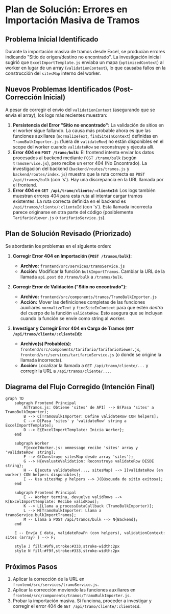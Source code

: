 # Plan de Solución: Errores en Importación Masiva de Tramos

## Problema Inicial Identificado

Durante la importación masiva de tramos desde Excel, se producían errores indicando "Sitio de origen/destino no encontrado". La investigación inicial sugirió que `ExcelImportTemplate.js` enviaba un mapa (`optimizedContext`) al worker en lugar de un array (`validationContext`), lo que causaba fallos en la construcción del `sitesMap` interno del worker.

## Nuevos Problemas Identificados (Post-Corrección Inicial)

A pesar de corregir el envío del `validationContext` (asegurando que se envía el array), los logs más recientes muestran:

1.  **Persistencia del Error "Sitio no encontrado":** La validación de sitios en el worker sigue fallando. La causa más probable ahora es que las funciones auxiliares (`normalizeText`, `findSiteInContext`) definidas en `TramoBulkImporter.js` (fuera de `validateRow`) no están disponibles en el scope del worker cuando `validateRow` se reconstruye y ejecuta allí.
2.  **Error 404 en `POST /tramo/bulk`:** El frontend intenta enviar los datos procesados al backend mediante `POST /tramo/bulk` (según `tramoService.js`), pero recibe un error 404 (No Encontrado). La investigación del backend (`backend/routes/tramos.js` y `backend/routes/index.js`) muestra que la ruta correcta es `POST /api/tramos/bulk` (con 's'). Hay una discrepancia en la URL llamada por el frontend.
3.  **Error 404 en `GET /api/tramo/cliente/:clienteId`:** Los logs también muestran errores 404 para esta ruta al intentar cargar tramos existentes. La ruta correcta definida en el backend es `/api/tramos/cliente/:clienteId` (con 's'). Esta llamada incorrecta parece originarse en otra parte del código (posiblemente `TarifarioViewer.js` o `tarifarioService.js`).

## Plan de Solución Revisado (Priorizado)

Se abordarán los problemas en el siguiente orden:

1.  **Corregir Error 404 en Importación (`POST /tramos/bulk`):**
    *   **Archivo:** `frontend/src/services/tramoService.js`
    *   **Acción:** Modificar la función `bulkImportTramos`. Cambiar la URL de la llamada `api.post` de `/tramo/bulk` a `/tramos/bulk`.

2.  **Corregir Error de Validación ("Sitio no encontrado"):**
    *   **Archivo:** `frontend/src/components/tramos/TramoBulkImporter.js`
    *   **Acción:** Mover las definiciones completas de las funciones auxiliares `normalizeText` y `findSiteInContext` para que estén *dentro* del cuerpo de la función `validateRow`. Esto asegura que se incluyan cuando la función se envíe como string al worker.

3.  **Investigar y Corregir Error 404 en Carga de Tramos (`GET /api/tramo/cliente/:clienteId`):**
    *   **Archivo(s) Probable(s):** `frontend/src/components/tarifario/TarifarioViewer.js`, `frontend/src/services/tarifarioService.js` (o donde se origine la llamada incorrecta).
    *   **Acción:** Localizar la llamada a `GET /api/tramo/cliente/...` y corregir la URL a `/api/tramos/cliente/...`.

## Diagrama del Flujo Corregido (Intención Final)

```mermaid
graph TD
    subgraph Frontend Principal
        A[Tramos.js: Obtiene 'sites' de API] --> B(Pasa 'sites' a TramoBulkImporter);
        B --> C[TramoBulkImporter: Define validateRow CON helpers];
        C --> D[Pasa 'sites' y 'validateRow' string a ExcelImportTemplate];
        D --> E{ExcelImportTemplate: Inicia Worker};
    end

    subgraph Worker
        F[excelWorker.js: onmessage recibe 'sites' array y 'validateRow' string];
        F --> G(Construye sitesMap desde array 'sites');
        G --> H{evaluateValidation: Reconstruye validateRow DESDE string};
        H -- Ejecuta validateRow(..., sitesMap) --> I[validateRow (en worker) CON helpers disponibles];
        I -- Usa sitesMap y helpers --> J(Búsqueda de sitio exitosa);
    end

    subgraph Frontend Principal
        E -- Worker termina, devuelve validRows --> K[ExcelImportTemplate: Recibe validRows];
        K --> L[Llama a processDataCallback (TramoBulkImporter)];
        L --> M[TramoBulkImporter: Llama a tramoService.bulkImportTramos];
        M -- Llama a POST /api/tramos/bulk --> N{Backend};
    end

    E -- Envía { data, validateRowFn (con helpers), validationContext: sites (array) } --> F;

    style J fill:#9f9,stroke:#333,stroke-width:2px
    style N fill:#f9f,stroke:#333,stroke-width:2px
```

## Próximos Pasos

1.  Aplicar la corrección de la URL en `frontend/src/services/tramoService.js`.
2.  Aplicar la corrección moviendo las funciones auxiliares en `frontend/src/components/tramos/TramoBulkImporter.js`.
3.  Probar la importación masiva. Si funciona, proceder a investigar y corregir el error 404 de `GET /api/tramo/cliente/:clienteId`.